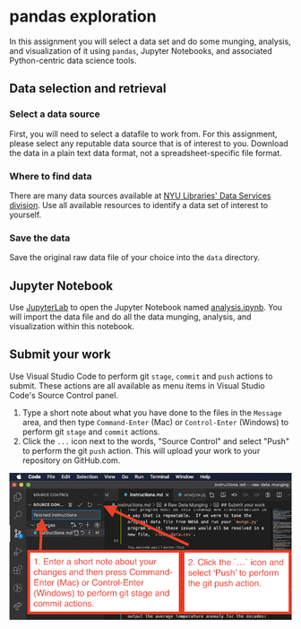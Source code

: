 # pandas exploration

In this assignment you will select a data set and do some munging, analysis, and visualization of it using `pandas`, Jupyter Notebooks, and associated Python-centric data science tools.

## Data selection and retrieval

### Select a data source

First, you will need to select a datafile to work from. For this assignment, please select any reputable data source that is of interest to you. Download the data in a plain text data format, not a spreadsheet-specific file format.

### Where to find data

There are many data sources available at [NYU Libraries' Data Services division](https://guides.nyu.edu/dataservices). Use all available resources to identify a data set of interest to yourself.

### Save the data

Save the original raw data file of your choice into the `data` directory.

## Jupyter Notebook

Use [JupyterLab](http://jupyterlab.io/) to open the Jupyter Notebook named [analysis.ipynb](./analysis.ipynb). You will import the data file and do all the data munging, analysis, and visualization within this notebook.

## Submit your work

Use Visual Studio Code to perform git `stage`, `commit` and `push` actions to submit. These actions are all available as menu items in Visual Studio Code's Source Control panel.

1. Type a short note about what you have done to the files in the `Message` area, and then type `Command-Enter` (Mac) or `Control-Enter` (Windows) to perform git `stage` and `commit` actions.
1. Click the `...` icon next to the words, "Source Control" and select "Push" to perform the git `push` action. This will upload your work to your repository on GitHub.com.

![Pushing work in Visual Studio Code](./images/vscode_stage_commit_push.png)
